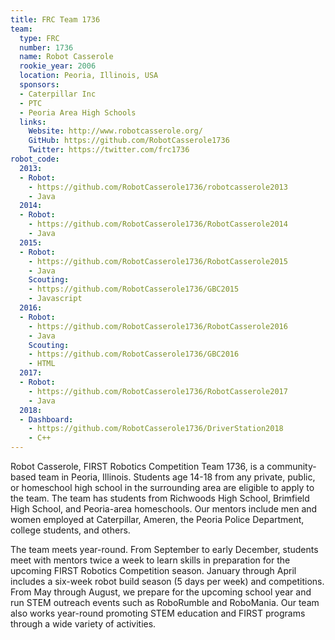 ```yaml
---
title: FRC Team 1736
team:
  type: FRC
  number: 1736
  name: Robot Casserole
  rookie_year: 2006
  location: Peoria, Illinois, USA
  sponsors:
  - Caterpillar Inc
  - PTC
  - Peoria Area High Schools
  links:
    Website: http://www.robotcasserole.org/
    GitHub: https://github.com/RobotCasserole1736
    Twitter: https://twitter.com/frc1736
robot_code:
  2013:
  - Robot:
    - https://github.com/RobotCasserole1736/robotcasserole2013
    - Java
  2014:
  - Robot:
    - https://github.com/RobotCasserole1736/RobotCasserole2014
    - Java
  2015:
  - Robot:
    - https://github.com/RobotCasserole1736/RobotCasserole2015
    - Java
    Scouting:
    - https://github.com/RobotCasserole1736/GBC2015
    - Javascript
  2016:
  - Robot:
    - https://github.com/RobotCasserole1736/RobotCasserole2016
    - Java
    Scouting:
    - https://github.com/RobotCasserole1736/GBC2016
    - HTML
  2017:
  - Robot:
    - https://github.com/RobotCasserole1736/RobotCasserole2017
    - Java
  2018:
  - Dashboard:
    - https://github.com/RobotCasserole1736/DriverStation2018
    - C++
---
```


Robot Casserole, FIRST Robotics Competition Team 1736, is a community-based team in Peoria, Illinois. Students age 14-18 from any private, public, or homeschool high school in the surrounding area are eligible to apply to the team. The team has students from Richwoods High School, Brimfield High School,  and Peoria-area homeschools.  Our mentors include men and women employed at Caterpillar, Ameren, the Peoria Police Department, college students, and others.

The team meets year-round.  From September to early December, students meet with mentors twice a week to learn skills in preparation for the upcoming FIRST Robotics Competition season. January through April includes a six-week robot build season (5 days per week) and competitions. From May through August, we prepare for the upcoming school year and run STEM outreach events such as RoboRumble and RoboMania.  Our team also works year-round promoting STEM education and FIRST programs through a wide variety of activities.
